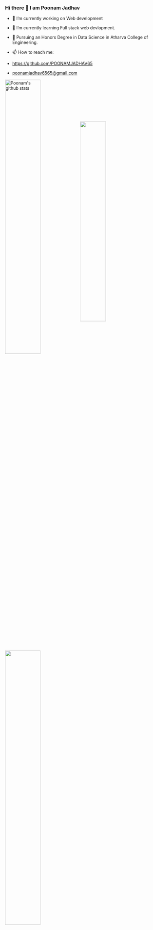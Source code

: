 ### Hi there 👋 I am Poonam Jadhav






- 🔭 I’m currently working on Web development
- 🌱 I’m currently learning Full stack web devlopment.

- 🔢 Pursuing an Honors Degree in Data Science in Atharva College of Engineering.


- 📫 How to reach me:
- https://github.com/POONAMJADHAV65
- poonamjadhav6565@gmail.com

<img width="48%" align="center" src="https://github-readme-stats.anuraghazra1.vercel.app/api?username=POONAMJADHAV65&show_icons=true&include_all_commits=true&theme=ayu-mirage" alt="Poonam's github stats" />
  
<img width="41%" align="center" src="https://github-readme-stats.anuraghazra1.vercel.app/api/top-langs/?username=POONAMJADHAV65&layout=compact&theme=ayu-mirage" />
  <br/>

 <img width="48%" src="https://github-readme-streak-stats.herokuapp.com/?user=POONAMJADHAV65&theme=tokyonight" />
  <br/>




